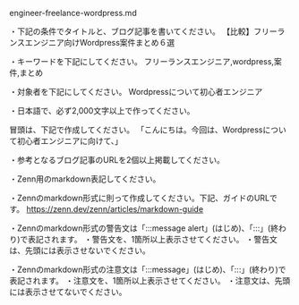 engineer-freelance-wordpress.md

・下記の条件でタイトルと、ブログ記事を書いてください。
【比較】フリーランスエンジニア向けWordpress案件まとめ６選

・キーワードを下記にしてください。
フリーランスエンジニア,wordpress,案件,まとめ

・対象者を下記にしてください。
  Wordpressについて初心者エンジニア


・日本語で、必ず2,000文字以上で作ってください。

冒頭は、下記で作成してください。
「こんにちは。今回は、Wordpressについて初心者エンジニアに向けて、」

・参考となるブログ記事のURLを2個以上掲載してください。




・Zenn用のmarkdown表記してください。

・Zennのmarkdown形式に則って作成してください。下記、ガイドのURLです。
https://zenn.dev/zenn/articles/markdown-guide

・Zennのmarkdown形式の警告文は「:::message alert」(はじめ)、「:::」(終わり)で表記されます。
・警告文を、1箇所以上表示させてください。
・警告文は、先頭には表示させないでください。

・Zennのmarkdown形式の注意文は「:::message」(はじめ)、「:::」(終わり)で表記されます。
・注意文を、1箇所以上表示させてください。
・注意文は、先頭には表示させてないでください。


